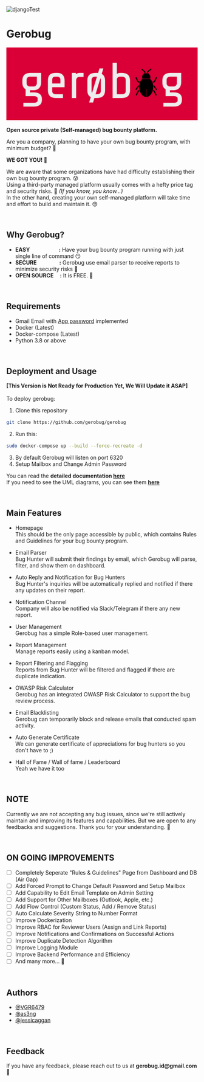![djangoTest](https://github.com/gerobug/gerobug/actions/workflows/django.yml/badge.svg)

# Gerobug
![gerobugLogo](https://raw.githubusercontent.com/gerobug/gerobug-docs-images/main/logo.png)

__Open source private (Self-managed) bug bounty platform.__

Are you a company, planning to have your own bug bounty program, with minimum budget? 🤔<br>

__WE GOT YOU! 🫵__

We are aware that some organizations have had difficulty establishing their own bug bounty program. 😰<br>
Using a third-party managed platform usually comes with a hefty price tag and security risks. 🙊 _(If you know, you know...)_<br>
In the other hand, creating your own self-managed platform will take time and effort to build and maintain it. 😓

<br>

## Why Gerobug?
- __EASY        &nbsp;&nbsp;&nbsp;&nbsp;&nbsp;&nbsp;&nbsp;&nbsp;&nbsp;&nbsp;&nbsp;&nbsp;&nbsp;&nbsp;&nbsp;&nbsp;&nbsp;&nbsp;&nbsp;&nbsp;&nbsp;&nbsp;:__ Have your bug bounty program running with just single line of command 😏
- __SECURE      &nbsp;&nbsp;&nbsp;&nbsp;&nbsp;&nbsp;&nbsp;&nbsp;&nbsp;&nbsp;&nbsp;&nbsp;&nbsp;&nbsp;&nbsp;&nbsp;&nbsp;:__ Gerobug use email parser to receive reports to minimize security risks 🦾
- __OPEN SOURCE &nbsp;&nbsp;&nbsp;&nbsp;:__ It is FREE. 🤩

<br>

## Requirements
* Gmail Email with <a href="https://support.google.com/accounts/answer/185833">App password</a> implemented
* Docker (Latest)
* Docker-compose (Latest)
* Python 3.8 or above

<br>

## Deployment and Usage
__[This Version is Not Ready for Production Yet, We Will Update it ASAP]__<br><br>
To deploy gerobug:
1. Clone this repository
```bash
git clone https://github.com/gerobug/gerobug
```
2. Run this: 
```bash
sudo docker-compose up --build --force-recreate -d
```
3. By default Gerobug will listen on port 6320
4. Setup Mailbox and Change Admin Password

You can read the __detailed documentation [here](https://bit.ly/GerobugDocumentation)__ 
<br>
If you need to see the UML diagrams, you can see them __[here](https://drive.google.com/drive/folders/1eYKZLc_nQY2bv_Byak60WVrMSbaHTeUM)__

<br>

## Main Features
- Homepage<br>
This should be the only page accessible by public, which contains Rules and Guidelines for your bug bounty program.

- Email Parser<br>
Bug Hunter will submit their findings by email, which Gerobug will parse, filter, and show them on dashboard.

- Auto Reply and Notification for Bug Hunters<br>
Bug Hunter's inquiries will be automatically replied and notified if there any updates on their report.

- Notification Channel<br>
Company will also be notified via Slack/Telegram if there any new report.

- User Management<br>
Gerobug has a simple Role-based user management.

- Report Management<br>
Manage reports easily using a kanban model.

- Report Filtering and Flagging<br>
Reports from Bug Hunter will be filtered and flagged if there are duplicate indication.

- OWASP Risk Calculator<br>
Gerobug has an integrated OWASP Risk Calculator to support the bug review process.

- Email Blacklisting<br>
Gerobug can temporarily block and release emails that conducted spam activity.

- Auto Generate Certificate<br>
We can generate certificate of appreciations for bug hunters so you don't have to ;)

- Hall of Fame / Wall of fame / Leaderboard<br>
Yeah we have it too

<br>

## NOTE
Currently we are not accepting any bug issues, since we're still actively maintain and improving its features and capabilities. But we are open to any feedbacks and suggestions. Thank you for your understanding. 🙏

<br>

## ON GOING IMPROVEMENTS
- [ ] Completely Seperate "Rules & Guidelines" Page from Dashboard and DB (Air Gap)
- [ ] Add Forced Prompt to Change Default Password and Setup Mailbox
- [ ] Add Capability to Edit Email Template on Admin Setting
- [ ] Add Support for Other Mailboxes (Outlook, Apple, etc.)
- [ ] Add Flow Control (Custom Status, Add / Remove Status)
- [ ] Auto Calculate Severity String to Number Format
- [ ] Improve Dockerization
- [ ] Improve RBAC for Reviewer Users (Assign and Link Reports)
- [ ] Improve Notifications and Confirmations on Successful Actions
- [ ] Improve Duplicate Detection Algorithm
- [ ] Improve Logging Module
- [ ] Improve Backend Performance and Efficiency
- [ ] And many more... 🥵

<br>

## Authors
- [@VGR6479](https://github.com/VGR6479)
- [@as3ng](https://github.com/as3ng)
- [@jessicaggan](https://github.com/jessicaggan)

<br>

## Feedback
If you have any feedback, please reach out to us at __gerobug.id@gmail.com__ 🫶

